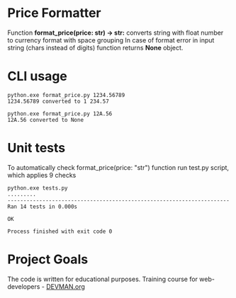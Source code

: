 # Price Formatter
Function **format_price(price: str) -> str:** converts string with float number to currency format with space grouping
In case of format error in input string (chars instead of digits) function returns **None** object.
# CLI usage
```
python.exe format_price.py 1234.56789
1234.56789 converted to 1 234.57
```
```
python.exe format_price.py 12A.56
12A.56 converted to None
```
# Unit tests
To automatically check format_price(price: "str") function run test.py script, which applies 9 checks
```
python.exe tests.py
.........
----------------------------------------------------------------------
Ran 14 tests in 0.000s

OK

Process finished with exit code 0
```
# Project Goals

The code is written for educational purposes. Training course for web-developers - [DEVMAN.org](https://devman.org)
